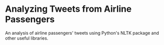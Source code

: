 # Analyzing Tweets from Airline Passengers  
An analysis of airline passengers' tweets using Python's NLTK package and other useful libraries.
